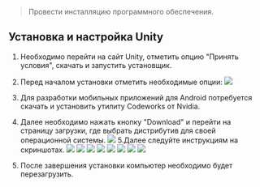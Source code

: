 > Провести инсталляцию программного обеспечения.

## Установка и настройка Unity

1. Необходимо перейти на сайт Unity, отметить опцию "Принять условия", скачать и запустить установщик.
2. Перед началом установки отметить необходимые опции:
![](https://thumb.tildacdn.com/tild3639-3736-4562-a237-666432346634/-/resize/574x/-/format/webp/unity4.PNG)
3. Для разработки мобильных приложений для Android потребуется скачать и установить утилиту Codeworks от Nvidia.
4. Далее необходимо нажать кнопку "Download" и перейти на страницу загрузки, где выбрать дистрибутив для своей операционной системы.
![](https://thumb.tildacdn.com/tild3362-6263-4635-b266-303135633065/-/resize/852x/-/format/webp/unity5.PNG)
5.Далее следуйте инструкциям на скриншотах.
![](https://thumb.tildacdn.com/tild3134-6437-4661-b034-306435323966/-/resize/620x/-/format/webp/AndroidWorks_00.png)
![](https://thumb.tildacdn.com/tild3538-3234-4763-b232-373433633635/-/resize/620x/-/format/webp/AndroidWorks_01.png)
![](https://thumb.tildacdn.com/tild3735-3736-4864-a337-303762626339/-/resize/620x/-/format/webp/AndroidWorks_02.png)
![](https://thumb.tildacdn.com/tild3161-3866-4434-b861-613233663666/-/resize/620x/-/format/webp/AndroidWorks_03.png)
![](https://thumb.tildacdn.com/tild6661-6365-4632-b364-323830313762/-/resize/620x/-/format/webp/AndroidWorks_04.png)
![](https://thumb.tildacdn.com/tild6661-6365-4632-b364-323830313762/-/resize/620x/-/format/webp/AndroidWorks_05.png)
![](https://thumb.tildacdn.com/tild6661-6365-4632-b364-323830313762/-/resize/620x/-/format/webp/AndroidWorks_06.png)
![](https://thumb.tildacdn.com/tild6661-6365-4632-b364-323830313762/-/resize/620x/-/format/webp/AndroidWorks_07.png)

6. После завершения установки компьютер необходимо будет перезагрузить.

